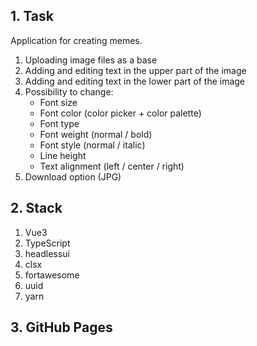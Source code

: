 ## 1. Task

Application for creating memes.

1. Uploading image files as a base
2. Adding and editing text in the upper part of the image
3. Adding and editing text in the lower part of the image
4. Possibility to change:
   - Font size
   - Font color (color picker + color palette)
   - Font type
   - Font weight (normal / bold)
   - Font style (normal / italic)
   - Line height
   - Text alignment (left / center / right)
5. Download option (JPG)

## 2. Stack

1. Vue3
2. TypeScript
3. headlessui
4. clsx
5. fortawesome
6. uuid
7. yarn

## 3. GitHub Pages
